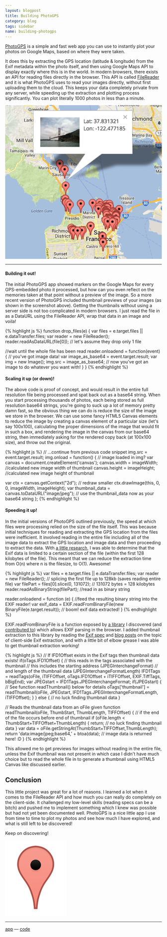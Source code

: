 ```yaml
---
layout: blogpost
title: Building PhotoGPS
category: blog
tags: sidebar
name: building-photogps
---
```


[PhotoGPS][app] is a simple and fast web app you can use to instantly plot your photos on Google Maps, based on where they were taken.

It does this by extracting the GPS location (latitude & longitude) from the Exif metadata within the photo itself, and then using Google Maps API to display exactly where this is in the world. In modern browsers, there exists an API for reading files directly in the browser. This API is called [FileReader][api] and it is what PhotoGPS uses to read your images directly, without first uploading them to the cloud. This keeps your data completely private from any server, while speeding up the extraction and plotting process significantly. You can plot literally 1000 photos in less than a minute.

![PhotoGPS][pic]

- - -

#### Building it out!

The initial PhotoGPS app showed markers on the Google Maps for every GPS-embedded photo it processed, but how can you even reflect on the memories taken at that point without a preview of the image. So a more recent version of PhotoGPS included thumbnail previews of your images (as shown in the screenshot above). Getting the thumbnails without using a server side is not too complicated in modern browsers. I just read the file in as a DataURL using the FileReader API, wrap that data in an image and voila!

{% highlight js %}
function drop_files(e) {
  var files = e.target.files || e.dataTransfer.files;
  var reader = new FileReader();
  reader.readAsDataURL(file[0]); // let's assume they drop only 1 file

  //wait until the whole file has been read
  reader.onloadend = function(event) {
    // you've got image data!
    var image_as_base64 = event.target.result;
    var img = new Image();
    img.src = image_as_base64;
    // now you've got an image to do whatever you want with!
  }
}
{% endhighlight %}

#### Scaling it up (or down)!

The above code is proof of concept, and would result in the entire full resolution file being processed and spat back out as a base64 string. When you start processing thousands of photos, each being stored as full resolution base64 strings, you're going to suck up a lot of memory pretty damn fast, so the obvious thing we can do is reduce the size of the image we store in the browser. We can use some fancy HTML5 Canvas elements to reduce the image by creating a canvas element of a particular size (let's say 100x100), calculating the proper dimensions of the image that would fit in such a box, and rendering the image in the canvas from our base64 string, then immediately asking for the rendered copy back (at 100x100 size), and throw out the original.

{% highlight js %}
// ...continue from previous code snippet
img.src = event.target.result;
img.onload = function() { // image loaded in img?
  var canvas = document.createElement('canvas');
  canvas.width = imageWidth; //calculated new image width of thumbnail
  canvas.height = imageHeight; //calculated new image height of thumbnail

  var ctx = canvas.getContext("2d");
  // redraw smaller
  ctx.drawImage(this, 0, 0, imageWidth, imageHeight);
  var thumbnail_data = canvas.toDataURL("image/jpeg");
  // use the thumbnail_data now as your base64 string
};
{% endhighlight %}

#### Speeding it up!

In the initial versions of PhotoGPS outlined previously, the speed at which files were processing relied on the size of the file itself. This was because initial techniques for reading and extracting the GPS location from the files were inefficient. It involved reading in the entire file including all of the image data to extract the GPS location and image data and then proceeding to extract the data. With [a little research][flickrblogpost], I was able to determine that the Exif data is limited to a certain section of the file (within the first 128 kilobytes of the file). This meant that we can reduce the extraction time from O(n) where n is the filesize, to O(1). Awesome!

{% highlight js %}
var files = e.target.files || e.dataTransfer.files;
var reader = new FileReader();
// splicing the first file up to 128kb (saves reading entire file)
var filePart = files[0].slice(0, 131072); // 131072 bytes = 128 kilobytes
reader.readAsBinaryString(filePart); //read in as binary string

reader.onloadend = function (e) {
  //feed the resulting binary string into the EXIF reader!
  var exif_data = EXIF.readFromBinaryFile(new BinaryFile(e.target.result));
  // boom! exif data extracted!
}
{% endhighlight %}

EXIF.readFromBinaryFile is a function exposed by [a library][exifjsgithub] I discovered (and [contributed to][exifjshist]) which allows EXIF parsing in the browser. I added thumbnail extraction to this library by reading the [Exif spec][spec] and [blog posts][flickrblogpost] on the topic of client-side Exif extraction, and with a little bit of elbow grease I was able to get thumbnail extraction working!

{% highlight js %}
// If IFD1Offset exists in the Exif tags then thumbnail data exists!
if(oTags.IFD1Offset) {
  // this reads in the tags associated with the thumbnail
  // this includes the starting address (JPEGInterchangeFormat)
  // and length of the thumbnail data (JPEGInterchangeFormatLength)
  IFD1Tags = readTags(oFile, iTIFFOffset,
      oTags.IFD1Offset + iTIFFOffset, EXIF.TiffTags, bBigEnd);
  var JPEGstart = IFD1Tags.JPEGInterchangeFormat;
  if(JPEGstart) {
      // See function readThumbnail() below for details
      oTags['thumbnail'] = readThumbnail(oFile, JPEGstart,
          IFD1Tags.JPEGInterchangeFormatLength, iTIFFOffset);
  }
}
else {
  // no luck finding thumbnail data
}

// Reads the thumbnail data from an oFile given
function readThumbnail(oFile, ThumbStart, ThumbLength, TIFFOffset) {
  // if the end of the file occurs before end of thumbnail
  if (oFile.length < ThumbStart+TIFFOffset+ThumbLength) {
    return; // no luck finding thumbnail data
  }
  var data = oFile.getStringAt(ThumbStart+TIFFOffset,ThumbLength);
  return 'data:image/jpeg;base64,' + btoa(data);
  // image data is returned here! :D
}
{% endhighlight %}

This allowed me to get previews for images without reading in the entire file, unless the Exif thumbnail was not present in which case I didn't have much choice but to read the whole file in to generate a thumbnail using HTML5 Canvas like discussed earlier.

## Conclusion

This little project was great for a lot of reasons. I learned a lot when it comes to the FileReader API and how much you can really do completely on the client-side. It challenged my low-level skills (reading specs can be a bitch) and pushed me to implement something which I knew was possible but had not yet been documented well. PhotoGPS is a nice little app I use from time to time to plot my photos and see how much I have explored, and what is still left to be discovered!

Keep on discovering!

![Pin][pinpic]

- - -

[app][app] &mdash; [code][code]

[app]: http://ryanseys.com/photogps
[code]: https://github.com/ryanseys/photogps
[api]: https://developer.mozilla.org/en-US/docs/Web/API/FileReader
[dnd]: http://www.html5rocks.com/en/tutorials/dnd/basics/
[exifjs]: https://github.com/ryanseys/photogps/blob/master/js/exif.js
[exifjsgithub]: https://github.com/jseidelin/exif-js
[exifjshist]: https://github.com/ryanseys/photogps/commits/master/js/exif.js
[spec]: http://www.exif.org/Exif2-2.PDF
[flickrblogpost]: http://code.flickr.net/2012/06/01/parsing-exif-client-side-using-javascript-2/
[pic]: /img/photogps.png
[pinpic]: /img/pin.png
